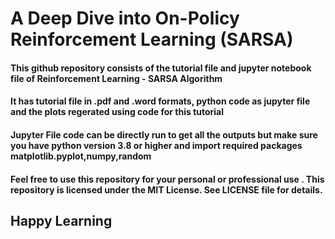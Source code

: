 # A Deep Dive into On-Policy Reinforcement Learning (SARSA)
#### This github repository consists of the tutorial file and jupyter notebook file of Reinforcement Learning - SARSA Algorithm
#### It has tutorial file in .pdf and .word formats, python code as jupyter file and the plots regerated using code for this tutorial
#### Jupyter File code can be directly run to get all the outputs but make sure you have python version 3.8 or higher and import required packages matplotlib.pyplot,numpy,random
#### Feel free to use this repository for your personal or professional use . This repository is licensed under the MIT License. See LICENSE file for details.
## Happy Learning
